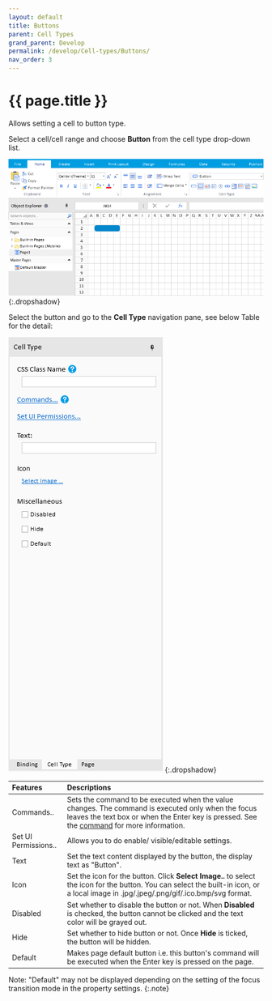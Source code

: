 ```yaml
---
layout: default
title: Buttons
parent: Cell Types
grand_parent: Develop
permalink: /develop/Cell-types/Buttons/
nav_order: 3
---
```


# {{ page.title }}

Allows setting a cell to button type. 

Select a cell/cell range and choose **Button** from the cell type drop-down list.

![Button](/assets/images/product-images/button-celltype.png)
{:.dropshadow}

Select the button and go to the **Cell Type** navigation pane, see below Table for the detail:

![Button](/assets/images/product-images/button-celltype-settings.png)
{:.dropshadow}

|Features|Descriptions|
|:--|:--|
|Commands..|Sets the command to be executed when the value changes. The command is executed only when the focus leaves the text box or when the Enter key is pressed. See the [command](http://localhost:4000/develop/commands/#commands) for more information.|
|Set UI Permissions..|Allows you to do enable/ visible/editable settings.|
|Text|Set the text content displayed by the button, the display text as "Button".|
|Icon|Set the icon for the button. Click **Select Image..** to select the icon for the button. You can select the built-in icon, or a local image in .jpg/.jpeg/.png/gif/.ico.bmp/svg format.| 
|Disabled|Set whether to disable the button or not. When **Disabled** is checked, the button cannot be clicked and the text color will be grayed out.|
|Hide|Set whether to hide button or not. Once **Hide** is ticked, the button will be hidden.|
|Default|Makes page default button i.e. this button's command will be executed when the Enter key is pressed on the page. |

Note: "Default" may not be displayed depending on the setting of the focus transition mode in the property settings. 
{:.note}


